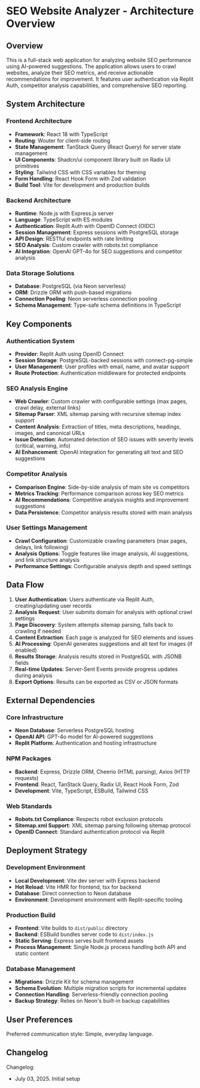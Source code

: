 # SEO Website Analyzer - Architecture Overview

## Overview

This is a full-stack web application for analyzing website SEO performance using AI-powered suggestions. The application allows users to crawl websites, analyze their SEO metrics, and receive actionable recommendations for improvement. It features user authentication via Replit Auth, competitor analysis capabilities, and comprehensive SEO reporting.

## System Architecture

### Frontend Architecture
- **Framework**: React 18 with TypeScript
- **Routing**: Wouter for client-side routing
- **State Management**: TanStack Query (React Query) for server state management
- **UI Components**: Shadcn/ui component library built on Radix UI primitives
- **Styling**: Tailwind CSS with CSS variables for theming
- **Form Handling**: React Hook Form with Zod validation
- **Build Tool**: Vite for development and production builds

### Backend Architecture
- **Runtime**: Node.js with Express.js server
- **Language**: TypeScript with ES modules
- **Authentication**: Replit Auth with OpenID Connect (OIDC)
- **Session Management**: Express sessions with PostgreSQL storage
- **API Design**: RESTful endpoints with rate limiting
- **SEO Analysis**: Custom crawler with robots.txt compliance
- **AI Integration**: OpenAI GPT-4o for SEO suggestions and competitor analysis

### Data Storage Solutions
- **Database**: PostgreSQL (via Neon serverless)
- **ORM**: Drizzle ORM with push-based migrations
- **Connection Pooling**: Neon serverless connection pooling
- **Schema Management**: Type-safe schema definitions in TypeScript

## Key Components

### Authentication System
- **Provider**: Replit Auth using OpenID Connect
- **Session Storage**: PostgreSQL-backed sessions with connect-pg-simple
- **User Management**: User profiles with email, name, and avatar support
- **Route Protection**: Authentication middleware for protected endpoints

### SEO Analysis Engine
- **Web Crawler**: Custom crawler with configurable settings (max pages, crawl delay, external links)
- **Sitemap Parser**: XML sitemap parsing with recursive sitemap index support
- **Content Analysis**: Extraction of titles, meta descriptions, headings, images, and canonical URLs
- **Issue Detection**: Automated detection of SEO issues with severity levels (critical, warning, info)
- **AI Enhancement**: OpenAI integration for generating alt text and SEO suggestions

### Competitor Analysis
- **Comparison Engine**: Side-by-side analysis of main site vs competitors
- **Metrics Tracking**: Performance comparison across key SEO metrics
- **AI Recommendations**: Competitive analysis insights and improvement suggestions
- **Data Persistence**: Competitor analysis results stored with main analysis

### User Settings Management
- **Crawl Configuration**: Customizable crawling parameters (max pages, delays, link following)
- **Analysis Options**: Toggle features like image analysis, AI suggestions, and link structure analysis
- **Performance Settings**: Configurable analysis depth and speed settings

## Data Flow

1. **User Authentication**: Users authenticate via Replit Auth, creating/updating user records
2. **Analysis Request**: User submits domain for analysis with optional crawl settings
3. **Page Discovery**: System attempts sitemap parsing, falls back to crawling if needed
4. **Content Extraction**: Each page is analyzed for SEO elements and issues
5. **AI Processing**: OpenAI generates suggestions and alt text for images (if enabled)
6. **Results Storage**: Analysis results stored in PostgreSQL with JSONB fields
7. **Real-time Updates**: Server-Sent Events provide progress updates during analysis
8. **Export Options**: Results can be exported as CSV or JSON formats

## External Dependencies

### Core Infrastructure
- **Neon Database**: Serverless PostgreSQL hosting
- **OpenAI API**: GPT-4o model for AI-powered suggestions
- **Replit Platform**: Authentication and hosting infrastructure

### NPM Packages
- **Backend**: Express, Drizzle ORM, Cheerio (HTML parsing), Axios (HTTP requests)
- **Frontend**: React, TanStack Query, Radix UI, React Hook Form, Zod
- **Development**: Vite, TypeScript, ESBuild, Tailwind CSS

### Web Standards
- **Robots.txt Compliance**: Respects robot exclusion protocols
- **Sitemap.xml Support**: XML sitemap parsing following sitemap protocol
- **OpenID Connect**: Standard authentication protocol via Replit

## Deployment Strategy

### Development Environment
- **Local Development**: Vite dev server with Express backend
- **Hot Reload**: Vite HMR for frontend, tsx for backend
- **Database**: Direct connection to Neon database
- **Environment**: Development environment with Replit-specific tooling

### Production Build
- **Frontend**: Vite builds to `dist/public` directory
- **Backend**: ESBuild bundles server code to `dist/index.js`
- **Static Serving**: Express serves built frontend assets
- **Process Management**: Single Node.js process handling both API and static content

### Database Management
- **Migrations**: Drizzle Kit for schema management
- **Schema Evolution**: Multiple migration scripts for incremental updates
- **Connection Handling**: Serverless-friendly connection pooling
- **Backup Strategy**: Relies on Neon's built-in backup capabilities

## User Preferences

Preferred communication style: Simple, everyday language.

## Changelog

Changelog:
- July 03, 2025. Initial setup